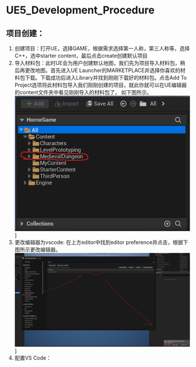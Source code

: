 # UE5_Development_Procedure
## 项目创建：
1. 创建项目：打开UE，选择GAME，根据需求选择第一人称，第三人称等，选择C++，选中starter content，最后点击create创建默认项目
2. 导入材料包：此时UE会为用户创建默认地图，我们先为项目导入材料包，稍后再更改地图。首先进入UE Launcher的MARKETPLACE并选择你喜欢的材料包下载。下载成功后进入Library并找到刚刚下载好的材料包。点击Add To Project选项将此材料包导入我们刚刚创建的项目，就此你就可以在UE编辑器的content文件夹中看见刚刚导入的材料包了， 如下图所示。
![alt text](IMG/Img_1.png)]
3. 更改编辑器为vscode: 在上方editor中找到editor preference并点击，根据下图所示更改编辑器。
![alt text](IMG/Img_2.png)]
4. 配置VS Code：
